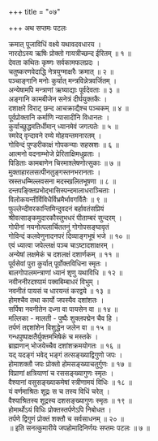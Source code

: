 +++
title = "०७"

+++
अथ सप्तमः पटलः  
  
क्रमात् पूजाविधिं वक्ष्ये यथावदवधारय ।  
नारदोऽस्य ऋषिः प्रोक्तो गायत्रीच्छन्द ईरितम् ॥ १ ॥  
देवता कथितः कृष्णः सर्वकामफलप्रदः ।  
चतुष्करणवेदाद्धि नेत्रयुग्माक्षरैः क्रमात् ॥ २ ॥  
पञ्चाङ्गानि मनोः कुर्यात् मन्त्रविन्नेत्रवर्जितम् ।  
अन्येषामपि मन्त्राणां ऋष्याद्याः पूर्वदेवताः ॥ ३ ॥  
अङ्गानि कामबीजेन सनेत्रं दीर्घयुक्तकैः ।  
दशाक्षरे विराट् छन्द आचक्राद्यैश्च पञ्चकम् ॥ ४ ॥  
पूर्वप्रोक्तानि कर्माणि न्यासादीनि विधानतः ।  
कुर्याच्छुद्धमतिर्धीमान् ध्यानमेवं जगत्पतेः ॥ ५ ॥  
स्मरेद् वृन्दावने रम्ये मोहयन्तमनारतम् ।  
गोविन्दं पुण्डरीकाक्षं गोपकन्याः सहस्रशः ॥ ६ ॥  
आत्मनो वदनाम्भोजे प्रेरिताक्षिमधुव्रताः ।  
पिडिताः कामबाणेन चिरमाश्लेषणोत्सुकाः ॥ ७ ॥  
मुक्ताहारलसत्पीनतुङ्गस्तनभरानताः ।  
स्रस्तधम्मिल्लवसना मदस्खलितभूषणा ॥ ८ ॥  
दन्तपङ्क्तिप्रभोद्भासिस्पन्दमालाधराञ्चिताः ।  
विलोकयन्तीर्विविधैर्विभ्रमैर्भावगर्वितैः ॥ ९ ॥  
फुल्लेन्दीवरकान्तिमिन्दुवदनं बर्हावतंसप्रियं  
	श्रीवत्साङ्कमुदारकौस्तुभधरं पीताम्बरं सुन्दरम् ।  
गोपीनां नयनोत्पलार्चिततनुं गोगोपसङ्घावृतं  
	गोविन्दं कलवेणुनादनपरं दिव्याङ्गभूषं भजे ॥ १० ॥  
एवं ध्यात्वा जपेल्लक्षं पञ्च चाऽष्टादशाक्षरम् ।  
अन्येषां लक्षमेकं च दशलक्षं दशार्णकम् ॥ ११ ॥  
पूर्वसेवां पुरा कुर्यात् पूर्वोक्तविधिना स्मृतः ।  
बालगोपालमन्त्राणां ध्यानं शृणु यथाविधि ॥ १२ ॥  
नवीननीरदश्यामं पक्वबिम्बाधरं विभुम् ।  
नवनीतं पायसं च धारयन्तं करद्वये ॥ १३ ॥  
होमश्चैव तथा कार्यो जपस्यैव दशांशतः ।  
सर्पिषा नवनीतेन दध्ना वा पायसेन वा ॥ १४ ॥  
मल्लिका - मालती - पुष्पैः शुक्लपद्मेन चैव हि ।  
तर्पणं तद्दशांशेन विशुद्धेन जलेन वा ॥ १५ ॥  
गन्धपुष्पाक्षतैर्युक्तमभिषेकं च मस्तके ।  
ब्राह्मणान् भोजयेच्चैव दशांशक्रमयोगतः ॥ १६ ॥  
यद् यदङ्गं भवेद् भङ्गं तत्सङ्ख्याद्विगुणो जपः ।  
होमाशक्तौ जपः प्रोक्तो होमसङ्ख्याचतुर्गुणः ॥ १७ ॥  
विप्राणां क्षत्रियाणां च रससङ्ख्यागुणः स्मृतः ।  
वैश्यानां वसुसङ्ख्याकमेषां स्त्रीणामयं विधिः ॥ १८ ॥  
यं वर्णमाश्रितः शूद्रः स च तस्य विधिं चरेत् ।  
वैश्याश्रितस्य शूद्रस्य दशसङ्ख्यागुणः स्मृतः ॥ १९ ॥  
होमार्थोऽयं विधिः प्रोक्तस्तर्पणेऽपि निबोधत ।  
तर्पणे द्विगुणं प्रोक्तं शक्तौ च सर्वसाधनम् ॥ २० ॥  
॥ इति सनत्कुमारीये जपहोमादिनिर्णयः सप्तमः पटलः ॥ ७ ॥  
